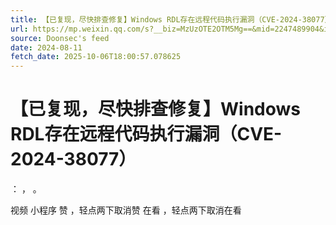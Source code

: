 ```yaml
---
title: 【已复现，尽快排查修复】Windows RDL存在远程代码执行漏洞（CVE-2024-38077）
url: https://mp.weixin.qq.com/s?__biz=MzUzOTE2OTM5Mg==&mid=2247489904&idx=1&sn=36d1f0275a2f8ce53f3c076b22a7ec11
source: Doonsec's feed
date: 2024-08-11
fetch_date: 2025-10-06T18:00:57.078625
---
```


# 【已复现，尽快排查修复】Windows RDL存在远程代码执行漏洞（CVE-2024-38077）

：
，
。

视频
小程序
赞
，轻点两下取消赞
在看
，轻点两下取消在看